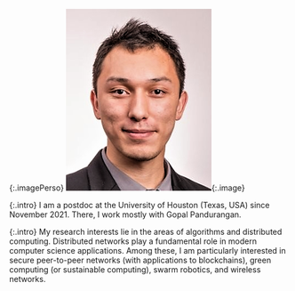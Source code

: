 {:.imagePerso}
![Personal Picture](assets/images/bio-photo.png){:.image}



{:.intro}
I am a postdoc at the University of Houston (Texas, USA) since November 2021. 
There, I work mostly with Gopal Pandurangan.

{:.intro}
My research interests lie in the areas of algorithms and distributed computing. Distributed networks play a fundamental role in modern computer science applications. Among these, I am particularly interested in secure peer-to-peer networks (with applications to blockchains), green computing (or sustainable computing), swarm robotics, and wireless networks.


